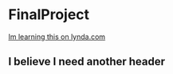 # FinalProject
[Im learning this on lynda.com](http://www.lynda.com)
## I believe I need another header
